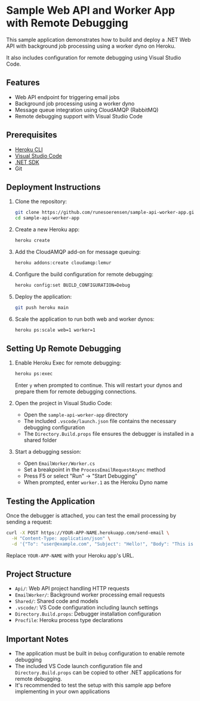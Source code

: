 # Sample Web API and Worker App with Remote Debugging

This sample application demonstrates how to build and deploy a .NET Web API with background job processing using a worker dyno on Heroku.

It also includes configuration for remote debugging using Visual Studio Code.

## Features

- Web API endpoint for triggering email jobs
- Background job processing using a worker dyno
- Message queue integration using CloudAMQP (RabbitMQ)
- Remote debugging support with Visual Studio Code

## Prerequisites

- [Heroku CLI](https://devcenter.heroku.com/articles/heroku-cli)
- [Visual Studio Code](https://code.visualstudio.com/)
- [.NET SDK](https://dotnet.microsoft.com/download)
- Git

## Deployment Instructions

1. Clone the repository:
   ```bash
   git clone https://github.com/runesoerensen/sample-api-worker-app.git
   cd sample-api-worker-app
   ```

2. Create a new Heroku app:
   ```bash
   heroku create
   ```

3. Add the CloudAMQP add-on for message queuing:
   ```bash
   heroku addons:create cloudamqp:lemur
   ```

4. Configure the build configuration for remote debugging:
   ```bash
   heroku config:set BUILD_CONFIGURATION=Debug
   ```

5. Deploy the application:
   ```bash
   git push heroku main
   ```

6. Scale the application to run both web and worker dynos:
   ```bash
   heroku ps:scale web=1 worker=1
   ```

## Setting Up Remote Debugging

1. Enable Heroku Exec for remote debugging:
   ```bash
   heroku ps:exec
   ```
   Enter `y` when prompted to continue. This will restart your dynos and prepare them for remote debugging connections.

2. Open the project in Visual Studio Code:
   - Open the `sample-api-worker-app` directory
   - The included `.vscode/launch.json` file contains the necessary debugging configuration
   - The `Directory.Build.props` file ensures the debugger is installed in a shared folder

3. Start a debugging session:
   - Open `EmailWorker/Worker.cs`
   - Set a breakpoint in the `ProcessEmailRequestAsync` method
   - Press F5 or select "Run" -> "Start Debugging"
   - When prompted, enter `worker.1` as the Heroku Dyno name

## Testing the Application

Once the debugger is attached, you can test the email processing by sending a request:

```bash
curl -X POST https://YOUR-APP-NAME.herokuapp.com/send-email \
  -H "Content-Type: application/json" \
  -d '{"To": "user@example.com", "Subject": "Hello!", "Body": "This is a test email."}'
```

Replace `YOUR-APP-NAME` with your Heroku app's URL.

## Project Structure

- `Api/`: Web API project handling HTTP requests
- `EmailWorker/`: Background worker processing email requests
- `Shared/`: Shared code and models
- `.vscode/`: VS Code configuration including launch settings
- `Directory.Build.props`: Debugger installation configuration
- `Procfile`: Heroku process type declarations

## Important Notes

- The application must be built in `Debug` configuration to enable remote debugging
- The included VS Code launch configuration file and `Directory.Build.props` can be copied to other .NET applications for remote debugging.
- It's recommended to test the setup with this sample app before implementing in your own applications

